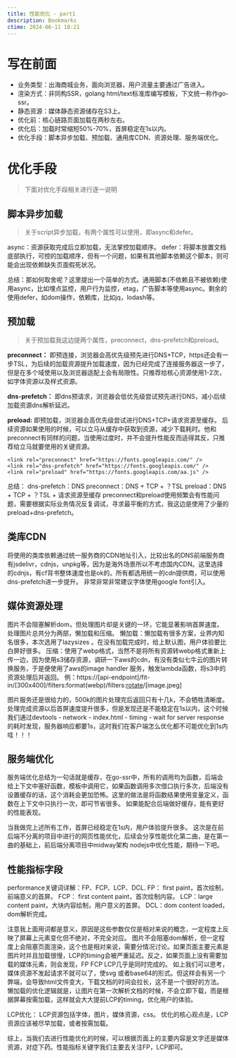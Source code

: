 ```yaml
---
title: 性能优化 - part1
description: Bookmarks
ctime: 2024-06-11 18:21
---
```

# 写在前面
- 业务类型：出海商城业务，面向浏览器，用户流量主要通过广告进入。
- 渲染方式：非同构SSR，golang html/text标准库编写模板，下文统一称作go-ssr。
- 静态资源：媒体静态资源储存在S3上。
- 优化前：核心链路页面加载在两秒左右。
- 优化后：加载时常缩短50%-70%，首屏稳定在1s以内。
- 优化手段：脚本异步加载、预加载、通用库CDN、资源处理、服务端优化。

# 优化手段
> 下面对优化手段相关进行逐一说明
## 脚本异步加载
> 关于script异步加载，有两个属性可以使用，即async和defer。

async：资源获取完成后立即加载，无法掌控加载顺序。
defer：将脚本放置文档底部执行，可控的加载顺序，但有一个问题，如果有其他脚本依赖这个脚本，则可能会出现依赖缺失页面假死状况。

总结：那如何取舍呢？这里提出一个简单的方式。通用脚本(不依赖且不被依赖)使用async，比如埋点监控，用户行为监控，etag，广告脚本等使用async。剩余的使用defer，如dom操作，依赖库，比如jq，lodash等。


## 预加载
> 关于预加载我这边提两个属性，preconnect，dns-prefetch和preload。

**preconnect：**
即预连接，浏览器会高优先级预先进行DNS+TCP，https还会有一步TSL，为后续的加载资源提升加载速度，因为已经完成了连接服务器这一步了，但是在多个域使用以及浏览器适配上会有局限性。只推荐给核心资源使用1-2次，如字体资源以及样式资源。

**dns-prefetch：**
即dns预请求，浏览器会低优先级尝试预先进行DNS，减小后续加载资源dns解析延迟。

**preload:**
即预加载，浏览器会高优先级尝试进行DNS+TCP+请求资源至缓存。 后续资源如果使用的时候，可以立马从缓存中获取到资源，减少下载耗时。他和preconnect有同样的问题，当使用过度时，并不会提升性能反而适得其反，只推荐给立马就要使用的关键资源。

```
<link rel="preconnect" href="https://fonts.googleapis.com/" />
<link rel="dns-prefetch" href="https://fonts.googleapis.com/" />
<link rel="preload" href="https://fonts.googleapis.com/aa.js" />
```

总结： 
dns-prefetch：DNS
preconnect：DNS + TCP + ？TSL
preload：DNS + TCP + ？TSL + 请求资源至缓存
preconnect和preload使用频繁会有性能问题，需要根据实际业务情况反复调试，寻求最平衡的方式，我这边是使用了少量的preload+dns-prefetch。

## 类库CDN
将使用的类库依赖通过统一服务商的CDN地址引入，比较出名的DNS前端服务商有jsdelivr，cdnjs，unpkg等，因为是海外场景所以不考虑国内CDN。这里选择的cdnjs，有cf背书整体速度也是ok的。所有都选用统一的cdn提供商，可以使用dns-prefetch进一步提升。
非常非常非常建议字体使用google font引入。

## 媒体资源处理
图片不会阻塞解析dom，但处理图片却是关键的一环，它能显著影响首屏速度。处理图片总共分为两部，懒加载和压缩。
懒加载：懒加载有很多方案，业界内知名很多，本次选用了lazysizes 。在没有加载完成时，给上默认图，用户体验要比白屏好很多。
压缩：使用了webp格式，当然不是将所有资源转webp格式重新上传一边，因为使用s3储存资源，调研一下aws的cdn，有没有类似七牛云的图片转换服务，于是便使用了aws的image handler 服务，触发lambda函数，将s3中的资源处理后并返回。
例：https://[api-endpoint]/fit-in/[300x400]/filters:format(webp)/filters:[rotate](<90>)/[image.jpeg]

图片服务还是很给力的，500k的图片处理完后返回只有十几k，不会牺牲清晰度。处理完成资源以后首屏速度提升很多，但是发现还是不能稳定在1s以内，这个时候我们通过devtools - network - index.html - timing - wait for server response的耗时发现，服务器响应都要1s，这时我们在客户端怎么优化都不可能优化到1s内哇！！！

## 服务端优化
服务端优化总结为一句话就是缓存，在go-ssr中，所有的调用均为函数，后端会给上下文中塞好函数，模板中调用它，如果函数调用多次借口执行多次，后端没有设置缓存的话，这个消耗会更加恐怖。这里的做法是将函数结果使用变量定义，函数在上下文中只执行一次，即可节省很多。 如果能配合后端做好缓存，能有更好的性能表现。

当我做完上述所有工作，首屏已经稳定在1s内，用户体验提升很多。 这次是在前后端不分离的项目中进行的网页性能优化，后续会分享性能优化第二曲，是在第一曲的基础上，前后端分离项目中midway架构 nodejs中优化性能，期待一下吧。

## 性能指标字段
performance关键词详解：FP、FCP、LCP、DCL.
FP： first paint，首次绘制，前端意义的首屏。
FCP： first content paint，首次绘制内容。
LCP：large content paint，大块内容绘制，用户意义的首屏。
DCL：dom content loaded，dom解析完成。

注意我上面用词都是意义，原因是这些参数仅仅是相对来说的概念，一定程度上反映了屏幕上元素变化但不绝对，不完全对应。
图片不会阻塞dom解析，但一定程度上会阻塞页面渲染，这个也是相对来说，需要分情况讨论。如果页面主要元素是图片时并且加载很慢，LCP的timing会被严重延迟。反之，如果页面上没有需要加载的媒体元素，则会发现，FP FCP LCP几乎是同时完成的。
如上我们可以思考，媒体资源不发起请求不就可以了，使svg 或者base64的形式。但这样会有另一个弊端，会导致html文件变大，下载文档的时间会拉长，这不是一个很好的方法。
懒加载的优化逻辑就是，让图片在第一次解析文档的时候，不会立即下载，而是根据屏幕按需加载，这样就会大大提前LCP的timing，优化用户的体验。

LCP优化：
LCP资源包括字体，图片，媒体资源，css。
优化的核心观点是，LCP资源应该被尽早加载，或者按需加载。

综上，当我们去进行性能优化的时候，可以根据页面上的主要内容是文字还是媒体资源，对症下药。性能指标关键字我们主要去关注FP，LCP即可。



